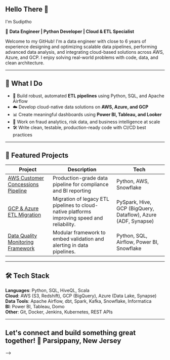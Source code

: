 ## Hello There 👋

 I'm Sudiptho

🎯 **Data Engineer | Python Developer | Cloud & ETL Specialist**

Welcome to my GitHub! I'm a data engineer with close to 6 years of experience designing and optimizing scalable data pipelines, performing advanced data analysis, and integrating cloud-based solutions across AWS, Azure, and GCP. I enjoy solving real-world problems with code, data, and clean architecture.

---

## 💼 What I Do

- 🔄 Build robust, automated **ETL pipelines** using Python, SQL, and Apache Airflow
- ☁️ Develop cloud-native data solutions on **AWS, Azure, and GCP**
- 📊 Create meaningful dashboards using **Power BI, Tableau, and Looker**
- 🧠 Work on fraud analytics, risk data, and business intelligence at scale
- 🛠 Write clean, testable, production-ready code with CI/CD best practices

---

## 🚀 Featured Projects

| Project | Description | Tech |
|--------|-------------|------|
| [AWS Customer Concessions Pipeline](https://github.com/Sudeep8084/Data-Engineer-Portfolio) | Production-grade data pipeline for compliance and BI reporting | Python, AWS, Snowflake |
| [GCP & Azure ETL Migration](https://github.com/sudiptho/gcp_azure_etl_migration) | Migration of legacy ETL pipelines to cloud-native platforms improving speed and reliability. | PySpark, Hive, GCP (BigQuery, Dataflow), Azure (ADF, Synapse) |
| [Data Quality Monitoring Framework](https://github.com/sudiptho/data_quality_monitoring) | Modular framework to embed validation and alerting in data pipelines. | Python, SQL, Airflow, Power BI, Snowflake |


---

## 🛠️ Tech Stack

**Languages**: Python, SQL, HiveQL, Scala  
**Cloud**: AWS (S3, Redshift), GCP (BigQuery), Azure (Data Lake, Synapse)  
**Data Tools**: Apache Airflow, dbt, Spark, Kafka, Snowflake, Informatica  
**BI**: Power BI, Tableau, Domo  
**Other**: Git, Docker, Jenkins, Kubernetes, REST APIs  

---

Let's connect and build something great together!
📍 Parsippany, New Jersey 
---

-->
